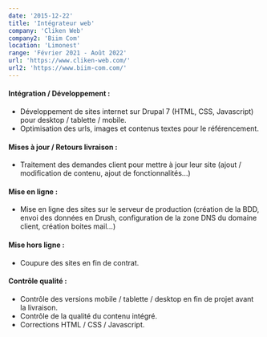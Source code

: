 ```yaml
---
date: '2015-12-22'
title: 'Intégrateur web'
company: 'Cliken Web'
company2: 'Biim Com'
location: 'Limonest'
range: 'Février 2021 - Août 2022'
url: 'https://www.cliken-web.com/'
url2: 'https://www.biim-com.com/'
---
```


#### Intégration / Développement : 
  - Développement de sites internet sur Drupal 7 (HTML, CSS, Javascript) pour desktop / tablette / mobile.
  - Optimisation des urls, images et contenus textes pour le référencement.
#### Mises à jour / Retours livraison :
  - Traitement des demandes client pour mettre à jour leur site (ajout / modification de contenu, ajout de fonctionnalités...)
#### Mise en ligne :
  - Mise en ligne des sites sur le serveur de production (création de la BDD, envoi des données en Drush, configuration de la zone DNS du domaine client, création boites mail...)
#### Mise hors ligne :
  - Coupure des sites en fin de contrat.
#### Contrôle qualité :
  - Contrôle des versions mobile / tablette / desktop en fin de projet avant la livraison.
  - Contrôle de la qualité du contenu intégré.
  - Corrections HTML / CSS / Javascript.